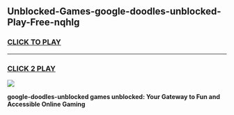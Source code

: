 
## Unblocked-Games-google-doodles-unblocked-Play-Free-nqhlg
<h3>
<a href="https://premium76.site?title=google-doodles-unblocked&ref=18A1">CLICK TO PLAY</a></h3>
<hr>

<h3>
<a href="https://premium76.site?title=google-doodles-unblocked&ref=18A1">CLICK 2 PLAY</a>
  
</h3>

<a href="https://premium76.site?title=google-doodles-unblocked&ref=18A1"><img src="https://clearcache.store/games.png"></a>


**google-doodles-unblocked games unblocked: Your Gateway to Fun and Accessible Online Gaming**
